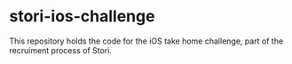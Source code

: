 # stori-ios-challenge
This repository holds the code for the iOS take home challenge, part of the recruiment process of Stori.
